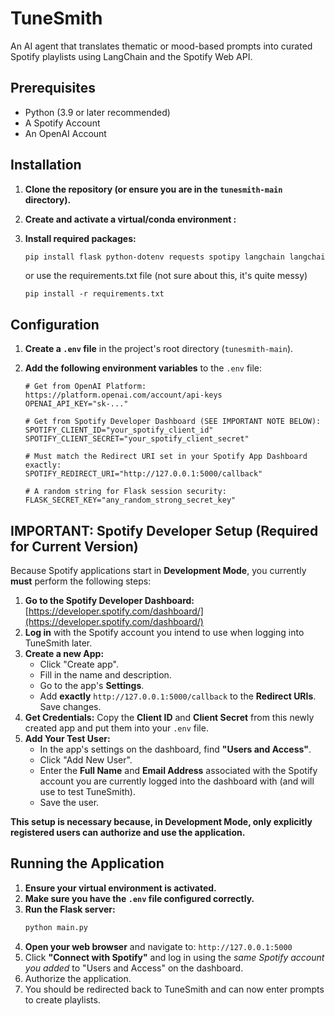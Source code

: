 # TuneSmith

An AI agent that translates thematic or mood-based prompts into curated Spotify playlists using LangChain and the Spotify Web API.

## Prerequisites

*   Python (3.9 or later recommended)
*   A Spotify Account
*   An OpenAI Account

## Installation

1.  **Clone the repository (or ensure you are in the `tunesmith-main` directory).**

2.  **Create and activate a virtual/conda environment :**

3.  **Install required packages:**
    ```bash
    pip install flask python-dotenv requests spotipy langchain langchain-openai langchain-core pydantic Flask-Session
    ```
    or use the requirements.txt file (not sure about this, it's quite messy)
    ```
    pip install -r requirements.txt
    ```
## Configuration

1.  **Create a `.env` file** in the project's root directory (`tunesmith-main`).
2.  **Add the following environment variables** to the `.env` file:

    ```dotenv
    # Get from OpenAI Platform: https://platform.openai.com/account/api-keys
    OPENAI_API_KEY="sk-..."

    # Get from Spotify Developer Dashboard (SEE IMPORTANT NOTE BELOW):
    SPOTIFY_CLIENT_ID="your_spotify_client_id"
    SPOTIFY_CLIENT_SECRET="your_spotify_client_secret"

    # Must match the Redirect URI set in your Spotify App Dashboard exactly:
    SPOTIFY_REDIRECT_URI="http://127.0.0.1:5000/callback"

    # A random string for Flask session security:
    FLASK_SECRET_KEY="any_random_strong_secret_key"
    ```

## IMPORTANT: Spotify Developer Setup (Required for Current Version)

Because Spotify applications start in **Development Mode**, you currently **must** perform the following steps:

1.  **Go to the Spotify Developer Dashboard:** [https://developer.spotify.com/dashboard/](https://developer.spotify.com/dashboard/)
2.  **Log in** with the Spotify account you intend to use when logging into TuneSmith later.
3.  **Create a new App:**
    *   Click "Create app".
    *   Fill in the name and description.
    *   Go to the app's **Settings**.
    *   Add **exactly** `http://127.0.0.1:5000/callback` to the **Redirect URIs**. Save changes.
4.  **Get Credentials:** Copy the **Client ID** and **Client Secret** from this newly created app and put them into your `.env` file.
5.  **Add Your Test User:**
    *   In the app's settings on the dashboard, find **"Users and Access"**.
    *   Click "Add New User".
    *   Enter the **Full Name** and **Email Address** associated with the Spotify account you are currently logged into the dashboard with (and will use to test TuneSmith).
    *   Save the user.

**This setup is necessary because, in Development Mode, only explicitly registered users can authorize and use the application.**

## Running the Application

1.  **Ensure your virtual environment is activated.**
2.  **Make sure you have the `.env` file configured correctly.**
3.  **Run the Flask server:**
    ```bash
    python main.py
    ```
4.  **Open your web browser** and navigate to: `http://127.0.0.1:5000`
5.  Click **"Connect with Spotify"** and log in using the *same Spotify account you added* to "Users and Access" on the dashboard.
6.  Authorize the application.
7.  You should be redirected back to TuneSmith and can now enter prompts to create playlists.